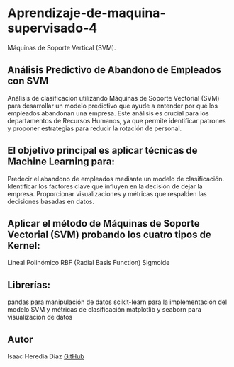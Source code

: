 # Aprendizaje-de-maquina-supervisado-4
Máquinas de Soporte Vertical (SVM).

## Análisis Predictivo de Abandono de Empleados con SVM
Análisis de clasificación utilizando Máquinas de Soporte Vectorial (SVM) para desarrollar un modelo predictivo que ayude a entender por qué los empleados abandonan una empresa. 
Este análisis es crucial para los departamentos de Recursos Humanos, ya que permite identificar patrones y proponer estrategias para reducir la rotación de personal.

## El objetivo principal es aplicar técnicas de Machine Learning para:

Predecir el abandono de empleados mediante un modelo de clasificación.
Identificar los factores clave que influyen en la decisión de dejar la empresa.
Proporcionar visualizaciones y métricas que respalden las decisiones basadas en datos.

## Aplicar el método de Máquinas de Soporte Vectorial (SVM) probando los cuatro tipos de Kernel:
Lineal
Polinómico
RBF (Radial Basis Function)
Sigmoide

## Librerías:
pandas para manipulación de datos
scikit-learn para la implementación del modelo SVM y métricas de clasificación
matplotlib y seaborn para visualización de datos

## Autor
Isaac Heredia Diaz
[GitHub](https://github.com/IsaacHD86)
